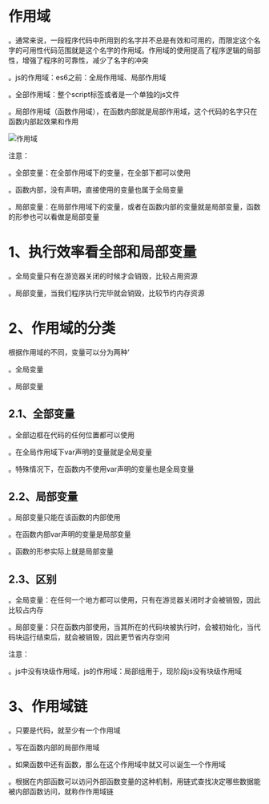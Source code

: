 # 作用域

。通常来说，一段程序代码中所用到的名字并不总是有效和可用的，而限定这个名字的可用性代码范围就是这个名字的作用域。作用域的使用提高了程序逻辑的局部性，增强了程序的可靠性，减少了名字的冲突

。js的作用域：es6之前：全局作用域、局部作用域

。全部作用域：整个script标签或者是一个单独的js文件

。局部作用域（函数作用域），在函数内部就是局部作用域，这个代码的名字只在函数内部起效果和作用

![作用域](C:\Users\86173\Desktop\javascrpit\笔记\images\作用域.png)

注意：

。全部变量：在全部作用域下的变量，在全部下都可以使用

。函数内部，没有声明，直接使用的变量也属于全局变量

。局部变量：在局部作用域下的变量，或者在函数内部的变量就是局部变量，函数的形参也可以看做是局部变量

# 1、执行效率看全部和局部变量

。全局变量只有在游览器关闭的时候才会销毁，比较占用资源

。局部变量，当我们程序执行完毕就会销毁，比较节约内存资源

# 2、作用域的分类

根据作用域的不同，变量可以分为两种‘

。全局变量

。局部变量

## 2.1、全部变量

。全部边框在代码的任何位置都可以使用

。在全局作用域下var声明的变量就是全局变量

。特殊情况下，在函数内不使用var声明的变量也是全局变量

## 2.2、局部变量

。局部变量只能在该函数的内部使用

。在函数内部var声明的变量是局部变量

。函数的形参实际上就是局部变量

## 2.3、区别

。全局变量：在任何一个地方都可以使用，只有在游览器关闭时才会被销毁，因此比较占内存

。局部变量：只在函数内部使用，当其所在的代码块被执行时，会被初始化，当代码块运行结束后，就会被销毁，因此更节省内存空间

注意：

。js中没有块级作用域，js的作用域：局部组用于，现阶段js没有块级作用域

# 3、作用域链

。只要是代码，就至少有一个作用域

。写在函数内部的局部作用域

。如果函数中还有函数，那么在这个作用域中就又可以诞生一个作用域

。根据在内部函数可以访问外部函数变量的这种机制，用链式查找决定哪些数据能被内部函数访问，就称作作用域链

